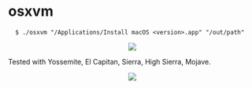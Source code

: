 # osxvm
      $ ./osxvm "/Applications/Install macOS <version>.app" "/out/path"
      
<p align="center">
  <img src="http://image.noelshack.com/fichiers/2018/50/5/1544758577-screen-shot-2018-12-14-at-04-35-46.png">
</p>
      
Tested with Yossemite, El Capitan, Sierra, High Sierra, Mojave.

<p align="center">
  <img src="http://image.noelshack.com/fichiers/2018/50/5/1544758780-screen-shot-2018-12-14-at-04-39-13.png">
</p>
